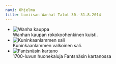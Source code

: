 ```yaml
---
navi: Ohjelma
title: Loviisan Wanhat Talot 30.–31.8.2014
---
```


<ul class="example-orbit" data-orbit>
  <li>
    <img src="/img/slider/kuisti.jpg" alt="Wanha kauppa" />
    <div class="orbit-caption">
      Wanhan kaupan rokokoohenkinen kuisti.
    </div>
  </li>
  <li>
    <img src="/img/slider/kuninkaanlampi.jpg" alt="Kuninkaanlammen sali" />
    <div class="orbit-caption">
      Kuninkaanlammen valkoinen sali.
    </div>
  </li>
  <li>
    <img src="/img/slider/smedshemman.jpg" alt="Fantsnäsin kartano" />
    <div class="orbit-caption">
      1700-luvun huonekaluja Fantsnäsin kartanossa
    </div>
  </li>
</ul>
